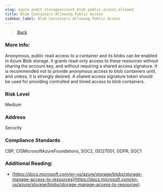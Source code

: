 ```yaml
---
slug: azure_audit_storageaccount_blob_public_access_allowed
title: Blob Containers Allowing Public Access
sidebar_label: Blob Containers Allowing Public Access
---
```

> [Back](../../azurestorageaudit)

### More Info:
Anonymous, public read access to a container and its blobs can be enabled in Azure Blob storage. It grants read-only access to these resources without sharing the account key, and without requiring a shared access signature. It is recommended not to provide anonymous access to blob containers until, and unless, it is strongly desired. A shared access signature token should be used for providing controlled and timed access to blob containers.

### Risk Level
Medium

### Address
Security

### Compliance Standards
CBP, CISMicrosoftAzureFoundations, SOC2, ISO27001, GDPR, SOC1

### Additional Reading:
- [https://docs.microsoft.com/en-us/azure/storage/blobs/storage-manage-access-to-resources](https://docs.microsoft.com/en-us/azure/storage/blobs/storage-manage-access-to-resources) 
